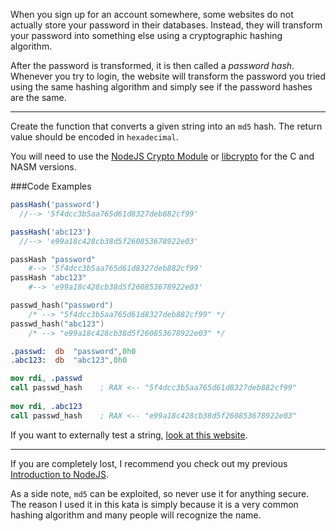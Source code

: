 When you sign up for an account somewhere, some websites do not actually store your password in their databases.  Instead, they will transform your password into something else using a cryptographic hashing algorithm.

After the password is transformed, it is then called a *password hash*.  Whenever you try to login, the website will transform the password you tried using the same hashing algorithm and simply see if the password hashes are the same.

-----

Create the function that converts a given string into an `md5` hash.  The return value should be encoded in `hexadecimal`.

You will need to use the [NodeJS Crypto Module](http://nodejs.org/api/crypto.html) or [libcrypto](https://www.openssl.org/docs/man1.1.1/man3/MD5_Init.html) for the C and NASM versions.

###Code Examples
```javascript
passHash('password')
  //--> '5f4dcc3b5aa765d61d8327deb882cf99'

passHash('abc123')
  //--> 'e99a18c428cb38d5f260853678922e03'
```
```coffeescript
passHash "password"
    #--> '5f4dcc3b5aa765d61d8327deb882cf99'
passHash "abc123"
    #--> 'e99a18c428cb38d5f260853678922e03'
```
```c
passwd_hash("password")
    /* --> "5f4dcc3b5aa765d61d8327deb882cf99" */
passwd_hash("abc123")
    /* --> "e99a18c428cb38d5f260853678922e03" */
```
```nasm
.passwd:  db  "password",0h0
.abc123:  db  "abc123",0h0

mov rdi, .passwd
call passwd_hash    ; RAX <-- "5f4dcc3b5aa765d61d8327deb882cf99"
 
mov rdi, .abc123
call passwd_hash    ; RAX <-- "e99a18c428cb38d5f260853678922e03"
```
If you want to externally test a string, [look at this website](http://www.md5hasher.net/).

-----

If you are completely lost, I recommend you check out my previous [Introduction to NodeJS](http://www.codewars.com/kata/541db50c259d9c55c00007b9).

As a side note, `md5` can be exploited, so never use it for anything secure.  The reason I used it in this kata is simply because it is a very common hashing algorithm and many people will recognize the name.